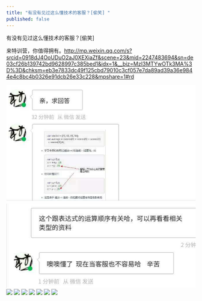 ```yaml
---
title: "有没有见过这么懂技术的客服？[偷笑] "
published: false
---
```

有没有见过这么懂技术的客服？[偷笑] 

来特训营，你值得拥有。http://mp.weixin.qq.com/s?srcid=0918dJ4OoUDuO2aJ0XEXiaZf&scene=23&mid=2247483694&sn=de03cf26b139742bd9628997c385bed1&idx=1&__biz=MzI3MTYwOTk3MA%3D%3D&chksm=eb3e7833dc49f125cbd79010c3cf057e7da89ad39a36e9844e4c8bc4b0326e91dcb26e33c228&mpshare=1#rd

![](./1.jpg)
![](./2.jpg)
![](./3.jpg)
![](./4.jpg)
![](./5.jpg)
![](./6.jpg)
![](./7.jpg)
![](./8.jpg)
![](./9.jpg)
